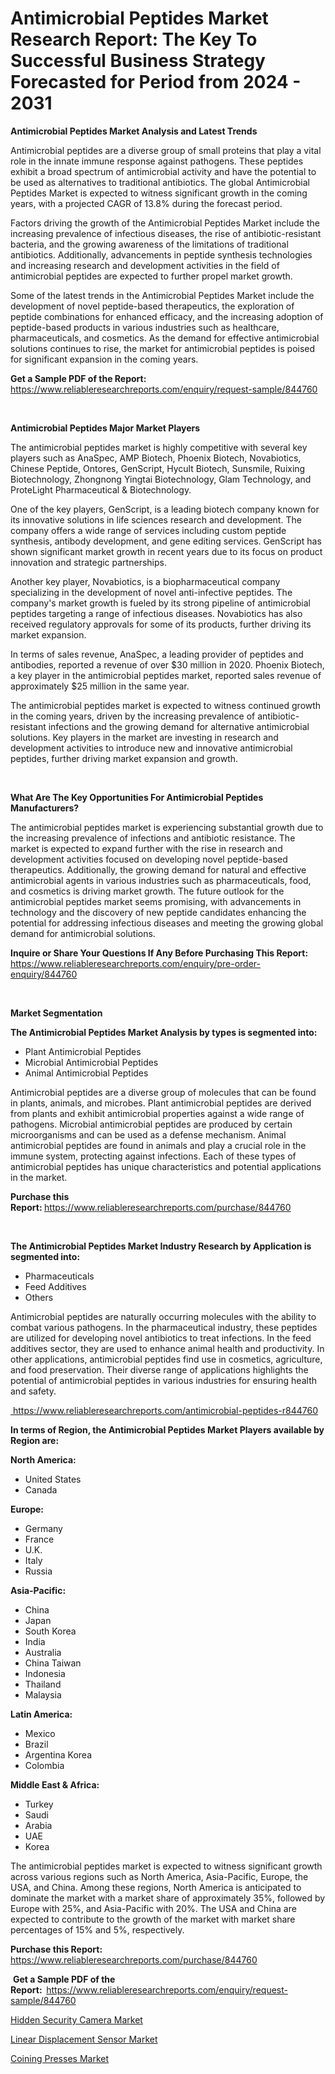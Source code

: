 <p><h1>Antimicrobial Peptides Market Research Report: The Key To Successful Business Strategy Forecasted for Period from 2024 - 2031</h1></p><p><strong>Antimicrobial Peptides Market Analysis and Latest Trends</strong></p>
<p><p>Antimicrobial peptides are a diverse group of small proteins that play a vital role in the innate immune response against pathogens. These peptides exhibit a broad spectrum of antimicrobial activity and have the potential to be used as alternatives to traditional antibiotics. The global Antimicrobial Peptides Market is expected to witness significant growth in the coming years, with a projected CAGR of 13.8% during the forecast period.</p><p>Factors driving the growth of the Antimicrobial Peptides Market include the increasing prevalence of infectious diseases, the rise of antibiotic-resistant bacteria, and the growing awareness of the limitations of traditional antibiotics. Additionally, advancements in peptide synthesis technologies and increasing research and development activities in the field of antimicrobial peptides are expected to further propel market growth.</p><p>Some of the latest trends in the Antimicrobial Peptides Market include the development of novel peptide-based therapeutics, the exploration of peptide combinations for enhanced efficacy, and the increasing adoption of peptide-based products in various industries such as healthcare, pharmaceuticals, and cosmetics. As the demand for effective antimicrobial solutions continues to rise, the market for antimicrobial peptides is poised for significant expansion in the coming years.</p></p>
<p><strong>Get a Sample PDF of the Report:&nbsp;</strong> <a href="https://www.reliableresearchreports.com/enquiry/request-sample/844760">https://www.reliableresearchreports.com/enquiry/request-sample/844760</a></p>
<p>&nbsp;</p>
<p><strong>Antimicrobial Peptides Major Market Players</strong></p>
<p><p>The antimicrobial peptides market is highly competitive with several key players such as AnaSpec, AMP Biotech, Phoenix Biotech, Novabiotics, Chinese Peptide, Ontores, GenScript, Hycult Biotech, Sunsmile, Ruixing Biotechnology, Zhongnong Yingtai Biotechnology, Glam Technology, and ProteLight Pharmaceutical & Biotechnology. </p><p>One of the key players, GenScript, is a leading biotech company known for its innovative solutions in life sciences research and development. The company offers a wide range of services including custom peptide synthesis, antibody development, and gene editing services. GenScript has shown significant market growth in recent years due to its focus on product innovation and strategic partnerships.</p><p>Another key player, Novabiotics, is a biopharmaceutical company specializing in the development of novel anti-infective peptides. The company's market growth is fueled by its strong pipeline of antimicrobial peptides targeting a range of infectious diseases. Novabiotics has also received regulatory approvals for some of its products, further driving its market expansion.</p><p>In terms of sales revenue, AnaSpec, a leading provider of peptides and antibodies, reported a revenue of over $30 million in 2020. Phoenix Biotech, a key player in the antimicrobial peptides market, reported sales revenue of approximately $25 million in the same year.</p><p>The antimicrobial peptides market is expected to witness continued growth in the coming years, driven by the increasing prevalence of antibiotic-resistant infections and the growing demand for alternative antimicrobial solutions. Key players in the market are investing in research and development activities to introduce new and innovative antimicrobial peptides, further driving market expansion and growth.</p></p>
<p>&nbsp;</p>
<p><strong>What Are The Key Opportunities For Antimicrobial Peptides Manufacturers?</strong></p>
<p><p>The antimicrobial peptides market is experiencing substantial growth due to the increasing prevalence of infections and antibiotic resistance. The market is expected to expand further with the rise in research and development activities focused on developing novel peptide-based therapeutics. Additionally, the growing demand for natural and effective antimicrobial agents in various industries such as pharmaceuticals, food, and cosmetics is driving market growth. The future outlook for the antimicrobial peptides market seems promising, with advancements in technology and the discovery of new peptide candidates enhancing the potential for addressing infectious diseases and meeting the growing global demand for antimicrobial solutions.</p></p>
<p><strong>Inquire or Share Your Questions If Any Before Purchasing This Report:</strong> <a href="https://www.reliableresearchreports.com/enquiry/pre-order-enquiry/844760">https://www.reliableresearchreports.com/enquiry/pre-order-enquiry/844760</a></p>
<p>&nbsp;</p>
<p><strong>Market Segmentation</strong></p>
<p><strong>The Antimicrobial Peptides Market Analysis by types is segmented into:</strong></p>
<p><ul><li>Plant Antimicrobial Peptides</li><li>Microbial Antimicrobial Peptides</li><li>Animal Antimicrobial Peptides</li></ul></p>
<p><p>Antimicrobial peptides are a diverse group of molecules that can be found in plants, animals, and microbes. Plant antimicrobial peptides are derived from plants and exhibit antimicrobial properties against a wide range of pathogens. Microbial antimicrobial peptides are produced by certain microorganisms and can be used as a defense mechanism. Animal antimicrobial peptides are found in animals and play a crucial role in the immune system, protecting against infections. Each of these types of antimicrobial peptides has unique characteristics and potential applications in the market.</p></p>
<p><strong>Purchase this Report:&nbsp;</strong><a href="https://www.reliableresearchreports.com/purchase/844760">https://www.reliableresearchreports.com/purchase/844760</a></p>
<p>&nbsp;</p>
<p><strong>The Antimicrobial Peptides Market Industry Research by Application is segmented into:</strong></p>
<p><ul><li>Pharmaceuticals</li><li>Feed Additives</li><li>Others</li></ul></p>
<p><p>Antimicrobial peptides are naturally occurring molecules with the ability to combat various pathogens. In the pharmaceutical industry, these peptides are utilized for developing novel antibiotics to treat infections. In the feed additives sector, they are used to enhance animal health and productivity. In other applications, antimicrobial peptides find use in cosmetics, agriculture, and food preservation. Their diverse range of applications highlights the potential of antimicrobial peptides in various industries for ensuring health and safety.</p></p>
<p><a href="https://www.reliableresearchreports.com/antimicrobial-peptides-r844760">&nbsp;https://www.reliableresearchreports.com/antimicrobial-peptides-r844760</a></p>
<p><strong>In terms of Region, the Antimicrobial Peptides Market Players available by Region are:</strong></p>
<p>
    <p> <strong> North America: </strong>
        <ul>
            <li>United States</li>
            <li>Canada</li>
        </ul>
        </p> 
    <p> <strong> Europe: </strong>
        <ul>
            <li>Germany</li>
            <li>France</li>
            <li>U.K.</li>
            <li>Italy</li>
            <li>Russia</li>
        </ul>
        </p> 
    <p> <strong> Asia-Pacific: </strong>
        <ul>
            <li>China</li>
            <li>Japan</li>
            <li>South Korea</li>
            <li>India</li>
            <li>Australia</li>
            <li>China Taiwan</li>
            <li>Indonesia</li>
            <li>Thailand</li>
            <li>Malaysia</li>
        </ul>
        </p> 
    <p> <strong> Latin America: </strong>
        <ul>
            <li>Mexico</li>
            <li>Brazil</li>
            <li>Argentina Korea</li>
            <li>Colombia</li>
        </ul>
        </p> 
    <p> <strong> Middle East & Africa: </strong>
        <ul>
            <li>Turkey</li>
            <li>Saudi</li>
            <li>Arabia</li>
            <li>UAE</li>
            <li>Korea</li>
        </ul>
    </p>
    </p>
<p><p>The antimicrobial peptides market is expected to witness significant growth across various regions such as North America, Asia-Pacific, Europe, the USA, and China. Among these regions, North America is anticipated to dominate the market with a market share of approximately 35%, followed by Europe with 25%, and Asia-Pacific with 20%. The USA and China are expected to contribute to the growth of the market with market share percentages of 15% and 5%, respectively.</p></p>
<p><strong>Purchase this Report: </strong><a href="https://www.reliableresearchreports.com/purchase/844760">https://www.reliableresearchreports.com/purchase/844760</a></p>
<p>&nbsp;<strong>Get a Sample PDF of the Report:&nbsp;&nbsp;</strong><a href="https://www.reliableresearchreports.com/enquiry/request-sample/844760">https://www.reliableresearchreports.com/enquiry/request-sample/844760</a></p>
<p><strong></strong></p>
<p><p><a href="https://www.linkedin.com/pulse/hidden-security-camera-market-trends-analysis-forecasted-xu7ff">Hidden Security Camera Market</a></p><p><a href="https://www.linkedin.com/pulse/linear-displacement-sensornbspmarket-focuses-market-share-zshxf">Linear Displacement Sensor Market</a></p><p><a href="https://www.linkedin.com/pulse/analyzing-coining-presses-market-global-industry-perspective-ecoqf">Coining Presses Market</a></p></p>